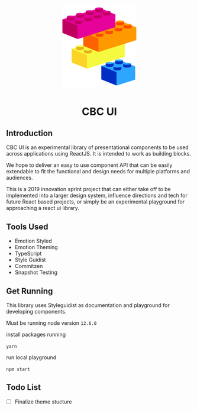 <p align="center">
    <img alt="CBC UI" src="./images/building-blocks.svg" width="200" />
</p>
<h1 align="center">
  CBC UI
</h1>

## Introduction
CBC UI is an experimental library of presentational components to be used across applications using ReactJS. It is intended to work as building blocks.

We hope to deliver an easy to use component API that can be easily extendable to fit the functional and design needs for multiple platforms and audiences.

This is a 2019 innovation sprint project that can either take off to be implemented into a larger design system, influence directions and tech for future React based projects, or simply be an experimental playground for approaching a react ui library. 

## Tools Used
* Emotion Styled
* Emotion Theming
* TypeScript
* Style Guidist
* Commitzen
* Snapshot Testing

## Get Running
This library uses Styleguidist as documentation and playground for developing components.

Must be running node version `12.6.0`

install packages running

`yarn`

run local playground

`npm start`

## Todo List
- [ ] Finalize theme stucture